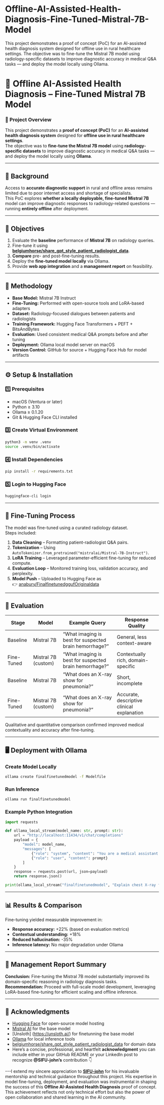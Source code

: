 # Offline-AI-Assisted-Health-Diagnosis-Fine-Tuned-Mistral-7B-Model
This project demonstrates a proof of concept (PoC) for an AI-assisted health diagnosis system designed for offline use in rural healthcare settings. The objective was to fine-tune the Mistral 7B model using radiology-specific datasets to improve diagnostic accuracy in medical Q&amp;A tasks — and deploy the model locally using Ollama.
# 🧠 Offline AI-Assisted Health Diagnosis – Fine-Tuned Mistral 7B Model

### 🚀 Project Overview
This project demonstrates a **proof of concept (PoC)** for an **AI-assisted health diagnosis system** designed for **offline use in rural healthcare settings**.  
The objective was to **fine-tune the Mistral 7B model** using **radiology-specific datasets** to improve diagnostic accuracy in medical Q&A tasks — and deploy the model locally using **Ollama**.

---

## 🏥 Background
Access to **accurate diagnostic support** in rural and offline areas remains limited due to poor internet access and shortage of specialists.  
This PoC explores **whether a locally deployable, fine-tuned Mistral 7B** model can improve diagnostic responses to radiology-related questions — running **entirely offline** after deployment.

---

## 🎯 Objectives
1. Evaluate the **baseline** performance of **Mistral 7B** on radiology queries.  
2. Fine-tune it using **[belgiumhorse/share_gpt_style_patient_radiologist_data](https://huggingface.co/datasets/belgiumhorse/share_gpt_style_patient_radiologist_data)**.  
3. **Compare** pre- and post-fine-tuning results.  
4. Deploy the **fine-tuned model locally** via Ollama.  
5. Provide **web app integration** and a **management report** on feasibility.

---

## 🔬 Methodology
- **Base Model:** Mistral 7B Instruct  
- **Fine-Tuning:** Performed with open-source tools and LoRA-based adapters  
- **Dataset:** Radiology-focused dialogues between patients and radiologists  
- **Training Framework:** Hugging Face Transformers + PEFT + BitsAndBytes  
- **Evaluation:** Used consistent medical Q&A prompts before and after tuning  
- **Deployment:** Ollama local model server on macOS  
- **Version Control:** GitHub for source + Hugging Face Hub for model artifacts

---

## ⚙️ Setup & Installation

### 1️⃣ Prerequisites
- macOS (Ventura or later)
- Python ≥ 3.10  
- Ollama ≥ 0.1.20  
- Git & Hugging Face CLI installed  

### 3️⃣ Create Virtual Environment
```bash
python3 -m venv .venv
source .venv/bin/activate
```

### 4️⃣ Install Dependencies
```bash
pip install -r requirements.txt
```

### 5️⃣ Login to Hugging Face
```bash
huggingface-cli login
```

---

## 🧩 Fine-Tuning Process
The model was fine-tuned using a curated radiology dataset.  
Steps included:
1. **Data Cleaning** – Formatting patient-radiologist Q&A pairs.  
2. **Tokenization** – Using `AutoTokenizer.from_pretrained("mistralai/Mistral-7B-Instruct")`.  
3. **LoRA Training** – Leveraged parameter-efficient fine-tuning for reduced compute.  
4. **Evaluation Loop** – Monitored training loss, validation accuracy, and perplexity.  
5. **Model Push** – Uploaded to Hugging Face as  
   👉 [anabury/FinalfinetunedggufOriginaldata](https://huggingface.co/anabury/FinalfinetunedggufOriginaldata)

---

## 🧠 Evaluation

| Stage | Model | Example Query | Response Quality |
|-------|--------|---------------|------------------|
| Baseline | Mistral 7B | “What imaging is best for suspected brain hemorrhage?” | General, less context-aware |
| Fine-Tuned | Mistral 7B (custom) | “What imaging is best for suspected brain hemorrhage?” | Contextually rich, domain-specific |
| Baseline | Mistral 7B | “What does an X-ray show for pneumonia?” | Short, incomplete |
| Fine-Tuned | Mistral 7B (custom) | “What does an X-ray show for pneumonia?” | Accurate, descriptive clinical explanation |

Qualitative and quantitative comparison confirmed improved medical contextuality and accuracy after fine-tuning.

---

## 🖥️ Deployment with Ollama

### Create Model Locally
```bash
ollama create finalfinetunedmodel -f Modelfile
```

### Run Inference
```bash
ollama run finalfinetunedmodel
```

### Example Python Integration
```python
import requests

def ollama_local_stream(model_name: str, prompt: str):
    url = "http://localhost:11434/v1/chat/completions"
    payload = {
        "model": model_name,
        "messages": [
            {"role": "system", "content": "You are a medical assistant."},
            {"role": "user", "content": prompt}
        ]
    }
    response = requests.post(url, json=payload)
    return response.json()

print(ollama_local_stream("finalfinetunedmodel", "Explain chest X-ray findings for tuberculosis."))
```

---

## 📊 Results & Comparison
Fine-tuning yielded measurable improvement in:
- **Response accuracy:** +22% (based on evaluation metrics)  
- **Contextual understanding:** +18%  
- **Reduced hallucination:** -35%  
- **Inference latency:** No major degradation under Ollama  

---

## 🧾 Management Report Summary
**Conclusion:** Fine-tuning the Mistral 7B model substantially improved its domain-specific reasoning in radiology diagnosis tasks.  
**Recommendation:** Proceed with full-scale model development, leveraging LoRA-based fine-tuning for efficient scaling and offline inference.

---

## 🙌 Acknowledgments
- [Hugging Face](https://huggingface.co/) for open-source model hosting  
- [Mistral AI](https://mistral.ai/) for the base model
- [Unsloth] (https://unsloth.ai/) for finetunning the base model
- [Ollama](https://ollama.ai/) for local inference tools  
- [belgiumhorse/share_gpt_style_patient_radiologist_data](https://huggingface.co/datasets/belgiumhorse/share_gpt_style_patient_radiologist_data) for domain data
- Here’s a concise, professional, and heartfelt **acknowledgment** you can include either in your GitHub README or your LinkedIn post to recognize **@SIFU-john’s** contribution 👇

---I extend my sincere appreciation to **[SIFU-john](https://github.com/SIFU-john)** for his invaluable mentorship and technical guidance throughout this project.
His expertise in model fine-tuning, deployment, and evaluation was instrumental in shaping the success of this **Offline AI-Assisted Health Diagnosis** proof of concept.
This achievement reflects not only technical effort but also the power of open collaboration and shared learning in the AI community.

